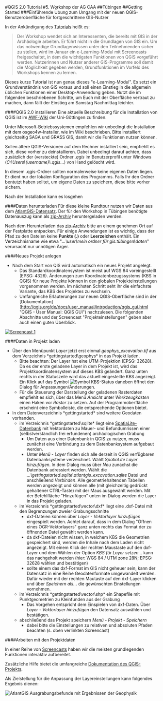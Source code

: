 #QGIS 2.0 Tutorial
#5. Workshop der AG CAA
##Tübingen
##Getting Started
###Einführende Übung zum Umgang mit der neuen QGIS-Benutzeroberfläche für fortgeschrittene GIS-Nutzer

In der Ankündigung des [Tutorials](http://ag-caa.de/workshop2014/tutorials/) heißt es:
> Der Workshop wendet sich an Interessenten, die bereits mit GIS in der Archäologie arbeiten. Er führt nicht in die Grundlagen von GIS ein. Um das notwendige Grundlagenwissen unter den Teilnehmenden sicher zu stellen, wird im Januar ein e-Learning-Modul mit Screencasts freigeschaltet, in dem die wichtigsten Funktionen von QGIS vorgeführt werden. Nutzerinnen und Nutzer anderer GIS-Programme soll damit die Möglichkeit gegeben werden, Grundfunktionen im Vorfeld des Workshops kennen zu lernen.

Dieses kurze Tutorial ist nun genau dieses "e-Learning-Modul". Es setzt ein Grundverständnis von GIS voraus und soll einen Einstieg in die allgemein üblichen Funktionen einer Desktop-Anwendung geben. Nutzt die im folgenden beschriebenen Schritte, um Euch mit der Oberfläche vertraut zu machen, dann fällt der Einstieg am Samstag Nachmittag leichter.

####QGIS 2.0 installieren
Eine aktuelle Beschreibung für die Installation von QGIS ist im [AWF-Wiki](http://wiki.awf.forst.uni-goettingen.de/wiki/index.php/QGIS_installation) der Uni-Göttingen zu finden.

Unter Microsoft-Betriebssystemen empfehlen wir unbedingt die Installation mit dem osgeo4w-Installer, wie im Wiki beschrieben. Bitte installiert gleichzeitig SAGA und GRASS GIS, damit wir die Funktionen nutzen können.

Sollen ältere QGIS-Versionen auf dem Rechner installiert sein, empfiehlt es sich, diese vorher zu deinstallieren. Dabei unbedingt darauf achten, dass zusätzlich der (versteckte) Ordner *.qgis* im Benutzerprofil unter Windows (*C:\Users\\{username}\\.qgis\...*) von Hand gelöscht wird.

In diesem .qgis-Ordner sollten normalerweise keine eigenen Daten liegen. Er dient nur der lokalen Konfiguration des Programms. Falls Ihr den Ordner bentutzt haben solltet, um eigene Daten zu speichern, diese bitte vorher sichern.

Nach der Installation kann es losgehen

####Daten herunterladen
Für diese kleine Rundtour nutzen wir Daten aus dem [AtlantGIS-Datensatz](http://kacebe.github.io/AtlantGIS/ "gesamter aktueller AtlantGIS-Datenbestand auf GitHub"). Der für den Workshop in Tübingen benötigte Datenauszug kann als [zip-Archiv](https://github.com/kacebe/AtlantGIS/archive/tuebingen2014.zip "Daten für den Workshop in Tübingen") heruntergeladen werden.

Nach dem Herunterladen das [zip-Archiv](https://github.com/kacebe/AtlantGIS/archive/tuebingen2014.zip "Daten für den Workshop in Tübingen") bitte an einem genehmen Ort auf der Festplatte entpacken. Für einige Anwendungen ist es wichtig, dass der Pfad zu den Dateien keine **Punkte (.)** oder **Leerzeichen** enthält. Ein Verzeichnisname wie etwa "*...\user\mein ordner für gis.tübingen\daten*" verursacht nur unnötigen Ärger.

####Neues Projekt anlegen
* Nach dem Start von QIS wird automatisch ein neues Projekt angelegt.
    * Das Standardkoordinatensystem ist meist auf WGS 84 voreingestellt (EPSG: 4326). Änderungen zum Koordinatenbezugssystems (KBS in QGIS) für neue Projekte können in den globalen Projekteinstellungen vorgenommen werden. Im nächsten Schritt seht ihr die einfachste Variante, das KBS des Projektes zu wechseln.
	* Umfangreiche Erläuterungen zur neuen QGIS-Oberfläche sind in der [Dokumentation] (http://qgis.org/de/docs/user_manual/introduction/qgis_gui.html "QGIS - User Manual: QGIS GUI") nachzulesen. Die folgenden Abschnitte und der Screencast "Projekteinstellungen" geben aber auch einen guten Überblick.
	
[![Screencast 1](http://b.vimeocdn.com/ts/462/315/462315048_295.jpg)](http://vimeo.com/85140013) 

####Daten in Projekt laden
* Über den Menüpunkt *Layer* jetzt erst einmal *geophys_excavation.tif* aus dem Verzeichnis *gettingstarted\geophys\* in das Projekt laden.
    * Bitte beachten: Der Layer hat eine UTM-Projektion (EPSG: 32628). Da es der erste geladene Layer in dem Projekt ist, wird das Projektkoordinatensystem auf dieses KBS geändert. Ganz unten rechts in der Statuszeile wird das aktuell eingestellte KBS angezeigt. Ein Klick auf das Symbol ![Symbol KBS-Status](http://qgis.org/de/_images/mIconProjectionDisabled.png "Symbol") daneben öffnet den Dialog für Anpassungen/Änderungen.
	* Für die Steuerung der Darstellung der geladenen Rasterdaten empfiehlt es sich, über das Menü *Ansicht* unter *Werkzeugkästen* einen Haken vor *Raster* zu setzen. Auf der Programmoberfläche erscheint eine Symbolleiste, die entsprechende Optionen bietet.
* In dem Datenverzeichnis *gettingstarted\* sind weitere Geodaten vorhanden.
	* im Verzeichnis *gettingstarted\sqlite\* liegt eine [SpatiaLite-Datenbank](https://www.gaia-gis.it/fossil/libspatialite/index) mit Vektordaten zu Mauer- und Befundumrissen einer (selbstverständlich frei erfundenen) archäologischen Grabung
		* Um Daten aus einer Datenbank in QGIS zu nutzen, muss zunächst eine Verbindung zu dem Datenbanksystem aufgebaut werden.
		* Unter *Menü - Layer* finden sich alle derzeit in QGIS verfügbaren Datenbanksysteme verzeichnet. Wählt *SpatiaLite Layer hinzufügen*. In dem Dialog muss über *Neu* zunächst die Datenbank adressiert werden. Wählt die *...\gettingstarted\sqlite\atlantgis_excavation.sqlite* Datei und anschließend *Verbinden*. Alle geometriehaltenden Tabellen werden angezeigt und können alle (mit gleichzeitig gedrückt gehaltener CTRL-Taste)  mit der Maus ausgewählt werden. Mit der Befehlfläche "Hinzufügen" unten im Dialog werden die Layer in das Projekt geladen.
	* im Verzeichnis *gettingstarted\vector\dxf\* liegt eine .dxf-Datei mit den Begrenzungen zweier Grabungsschnitte
		* dxf-Dateien können über *Layer - Vektorlayer hinzufügen* eingespielt werden. Achtet darauf, dass in dem Dialog "Öffnen eines OGR-Vektorlayers" ganz unten rechts das Format der zu öffnenden Datei gewählt werden kann.
		* da dxf-Dateien nicht wissen, in welchem KBS die Geometrien gespeichert sind, werden die Inhale nach dem Laden nicht angezeigt. Mit einem Klick der rechten Maustaste auf den dxf-Layer und dem Wählen der Option *KBS für Layer setzen...* kann das nachgeholt werden (hier: WGS 84 / UTM zone 28N; EPSG: 32628 wählen und bestätigen)
		* sollte einem das dxf-Format im GIS nicht geheuer sein, kann der Datensatz in eine Reihe Geodatenformate umgewandelt werden. Dafür wieder mit der rechten Mautaste auf den dxf-Layer klicken und über *Speichern als...* die gewünschten Einstellungen vornehmen.
	* im Verzeichnis *gettingstarted\vector\shp\* ein Shapefile mit Punktgeometrien zu Kleinfunden aus der Grabung
		* Das Vorgehen entspricht dem Einspielen von dxf-Daten. Über *Layer - Vektorlayer hinzufügen* den Datensatz auswählen und bestätigen.
	* abschließend das Projekt speichern *Menü - Projekt - Speichern*
		* dabei bitte die Einstellungen zu relativen und absoluten Pfaden beachten (s. oben verlinkten Screencast)

####Arbeiten mit den Projektdaten

In einer Reihe von [Screencasts](https://vimeo.com/channels/qgisworkshops) haben wir die meisten grundlegenden Funktionen interaktiv aufbereitet.

Zusätzliche Hilfe bietet die umfangreiche [Dokumentation des QGIS-Projekts](http://qgis.org/de/docs/user_manual/index.html).

Als Zielstellung für die Anpassung der Layereinstellungen kann folgendes Ergebnis dienen:

![AtlantGIS Ausgrabungsbefunde mit Ergebnissen der Geophysik](https://github.com/kacebe/AtlantGIS/raw/tuebingen2014/screenshots/atlantgis_trenches.png "AtlantGIS Ausgrabungsbefunde mit Ergebnissen der Geophysik")




